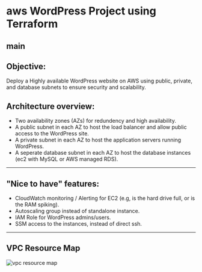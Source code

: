 # aws WordPress Project using Terraform
main
-----

## Objective:
Deploy a Highly available WordPress website on AWS using public, private, and database subnets to ensure security and scalability.


## Architecture overview:
* Two availability zones (AZs) for redundency and high availability.
* A public subnet in each AZ to host the load balancer and allow public access to the WordPress site.
* A private subnet in each AZ to host the application servers running WordPress.
* A seperate database subnet in each AZ to host the database instances (ec2 with MySQL or AWS managed RDS).

-----

## "Nice to have" features:
* CloudWatch monitoring / Alerting for EC2 (e.g, is the hard drive full, or is the RAM spiking).
* Autoscaling group instead of standalone instance.
* IAM Role for WordPress admins/users.
* SSM access to the instances, instead of direct ssh.

-----

## VPC Resource Map
![vpc resource map](https://github.com/Azzy001/aws_wordpress_project/blob/main/Images/aws-vpc-resource-map.png)
